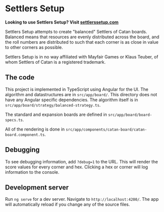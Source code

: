# Settlers Setup

**Looking to use Settlers Setup? Visit [settlerssetup.com](https://www.settlerssetup.com/)**

Settlers Setup attempts to create "balanced" Settlers of Catan boards. Balanced means that resources are evenly distributed across the board, and the roll numbers are distributed to such that
each corner is as close in value to other corners as possible.

Settlers Setup is in no way affiliated with Mayfair Games or Klaus Teuber, of whom Settlers of Catan is a registered trademark.

## The code

This project is implemented in TypeScript using Angular for the UI. The algorithm and datastructures
are in `src/app/board/`. This directory does not have any Angular specific dependencies. The algorithm itself is in `src/app/board/strategy/balanced-strategy.ts`.

The standard and expansion boards are defined in `src/app/board/board-specs.ts`.

All of the rendering is done in `src/app/components/catan-board/catan-board.component.ts`.

## Debugging

To see debugging information, add `?debug=1` to the URL. This will render the score values for every corner and hex. Clicking a hex or corner will log information to the console.

## Development server

Run `ng serve` for a dev server. Navigate to `http://localhost:4200/`. The app will automatically reload if you change any of the source files.
